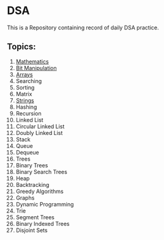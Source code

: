 # DSA
This is a Repository containing record of daily DSA practice.

## Topics:
1. [Mathematics](./Mathematics)
2. [Bit Manipulation](https://github.com/IshitaBisaria/DSA/tree/main/Bit%20Manipulation)
3. [Arrays](https://github.com/IshitaBisaria/DSA/tree/main/Arrays)
4. Searching
5. Sorting
6. Matrix
7. [Strings](https://github.com/IshitaBisaria/DSA/tree/main/Strings)
8. Hashing
9. Recursion
10. Linked List
11. Circular Linked List
12. Doubly Linked List
13. Stack
14. Queue
15. Dequeue
16. Trees
17. Binary Trees
18. Binary Search Trees
19. Heap
20. Backtracking
21. Greedy Algorithms
22. Graphs
23. Dynamic Programming
24. Trie
25. Segment Trees
26. Binary Indexed Trees
27. Disjoint Sets
